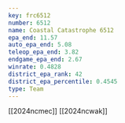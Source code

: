 ```yaml
---
key: frc6512
number: 6512
name: Coastal Catastrophe 6512
epa_end: 11.57
auto_epa_end: 5.08
teleop_epa_end: 3.82
endgame_epa_end: 2.67
winrate: 0.4828
district_epa_rank: 42
district_epa_percentile: 0.4545
type: Team
---
```

[[2024ncmec]]
[[2024ncwak]]
